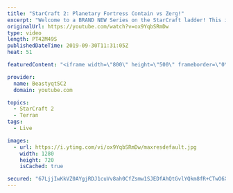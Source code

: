 ```yaml
---
title: "StarCraft 2: Planetary Fortress Contain vs Zerg!"
excerpt: "Welcome to a BRAND NEW Series on the StarCraft ladder! This is the \"Mass Marines to Grandmaster\" challenge, where the only attacking unit that I'm allowed to make is Marines - and that's it! I am allowed to make Medivacs just so that the gaemplay is not too monotonous, but I believe I could even make"
originalUrl: https://youtube.com/watch?v=ox9YqbSRmDw
type: video
length: PT42M49S
publishedDateTime: 2019-09-30T11:31:05Z
heat: 51

featuredContent: "<iframe width=\"800\" height=\"500\" frameborder=\"0\" src=\"https://www.youtube.com/embed/ox9YqbSRmDw\" allow=\"accelerometer; autoplay; encrypted-media; gyroscope; picture-in-picture\" allowfullscreen></iframe>"

provider:
  name: BeastyqtSC2
  domain: youtube.com

topics:
  - StarCraft 2
  - Terran
tags:
  - Live

images:
  - url: https://i.ytimg.com/vi/ox9YqbSRmDw/maxresdefault.jpg
    width: 1280
    height: 720
    isCached: true

secured: "67LjjIwKkVZ0AYgjRDJ1cuVv8ah0CfZsmw1SJEDfAhQtGvlYQkm8fR+CTwO6X8cHe01npgoj3ve5C0f3G2nt3122k/GkGm91IWPBY6xoBIzRsHb/29/jt8rlh3JPqW29MtfZ1+y/3KWWEMc4AEtciJZbVlAWiIc4OVmWoiRDFNjJXH/MZyAGeN8CV5oIv34U5OuW+7p2+kAFaR7hqqT2uiS7qPvOQdbNYB2Dwn8GwY1GZbUuO/CSqJl9V9jb8a2KEnx00kI6XqX0LgabJcLWf05wfKf7n/qLH5G3QZtRU3ZY+cMjBZivlYOLDkLAXud3ohNZ6pErQzwF2mjyD5gIiFCxGct9O+pzmRhQkgSzJ4ydlJW+d+HDrd1oRIVPmHODnyzpmIm3X3KYWy81r/dZfTi2+ia/v3t2ODJB5C0NyX0=;PwXa6R1XEQ/7P/4PvhFtFg=="
---
```


